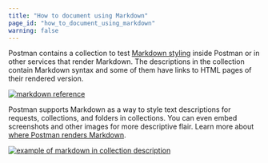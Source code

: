 ```yaml
---
title: "How to document using Markdown"
page_id: "how_to_document_using_markdown"
warning: false
---
```


Postman contains a collection to test [Markdown styling](https://documenter.getpostman.com/view/4630964/S1LsXVJy) inside Postman or in other services that render Markdown. The descriptions in the collection contain Markdown syntax and some of them have links to HTML pages of their rendered version.

[![markdown reference](https://assets.postman.com/postman-docs/59188697.png)](https://assets.postman.com/postman-docs/59188697.png)

Postman supports Markdown as a way to style text descriptions for requests, collections, and folders in collections. You can even embed screenshots and other images for more descriptive flair. Learn more about [where Postman renders Markdown](/docs/postman/collections/using_markdown_for_descriptions/).

[![example of markdown in collection description](https://assets.postman.com/postman-docs/WS-docs-markdown-p2.png)](https://assets.postman.com/postman-docs/WS-docs-markdown-p2.png)
